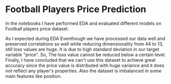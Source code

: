 # Football Players Price Prediction

In the notebooks I have performed EDA and evaluated different models on Football players price dataset.

As I expected during EDA Eventhough we have processed our data well and preserved correlations so well while reducing dimensionality from 44 to 13, still loss values are huge. It is due to high standard deviation in our target variable "price". So, The loss value cannot be reduced below a certain level.
Finally, I have concluded that we can't use this dataset to achieve great accuracy since the price value is distributed with huge variance and it does not reflect any player's properties. Also the dataset is imbalanced in some main features like position.
